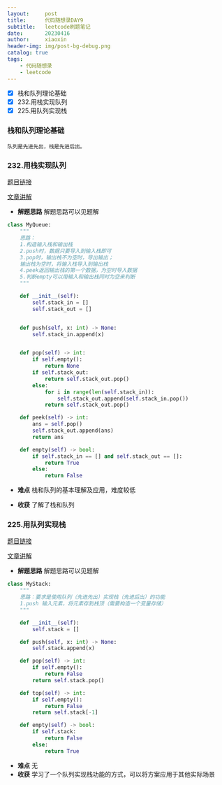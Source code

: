 ```yaml
---
layout:     post
title:      代码随想录DAY9
subtitle:   leetcode刷题笔记
date:       20230416
author:     xiaoxin
header-img: img/post-bg-debug.png
catalog: true
tags:
    - 代码随想录
    - leetcode
---
```


- [x] 栈和队列理论基础
- [x] 232.用栈实现队列
- [x] 225.用队列实现栈

### 栈和队列理论基础

	队列是先进先出，栈是先进后出。

### 232.用栈实现队列

[题目链接](https://leetcode.cn/problems/implement-queue-using-stacks/)

[文章讲解](https://programmercarl.com/0232.%E7%94%A8%E6%A0%88%E5%AE%9E%E7%8E%B0%E9%98%9F%E5%88%97.html)

- **解题思路**
	解题思路可以见题解

```python
class MyQueue:
    """
    思路：
    1.构造输入栈和输出栈
    2.push时，数据只要导入到输入栈即可
    3.pop时，输出栈不为空时，导出输出；
    输出栈为空时，将输入栈导入到输出栈
    4.peek返回输出栈的第一个数据，为空时导入数据
    5.判断empty可以用输入和输出栈同时为空来判断
    """

    def __init__(self):
        self.stack_in = []
        self.stack_out = []


    def push(self, x: int) -> None:
        self.stack_in.append(x)


    def pop(self) -> int:
        if self.empty():
            return None
        if self.stack_out:
            return self.stack_out.pop()
        else:
            for i in range(len(self.stack_in)):
                self.stack_out.append(self.stack_in.pop())
            return self.stack_out.pop()

    def peek(self) -> int:
        ans = self.pop()
        self.stack_out.append(ans)
        return ans

    def empty(self) -> bool:
        if self.stack_in == [] and self.stack_out == []:
            return True
        else:
            return False
```

- **难点**
	栈和队列的基本理解及应用，难度较低

- **收获**
	了解了栈和队列

### 225.用队列实现栈

[题目链接](https://leetcode.cn/problems/implement-stack-using-queues/)

[文章讲解](https://programmercarl.com/0225.%E7%94%A8%E9%98%9F%E5%88%97%E5%AE%9E%E7%8E%B0%E6%A0%88.html)

- **解题思路**
	解题思路可以见题解

```python
class MyStack:
    """
    思路：要求是使用队列（先进先出）实现栈（先进后出）的功能
    1.push 输入元素，将元素存到栈顶（需要构造一个变量存储）
    """

    def __init__(self):
        self.stack = []

    def push(self, x: int) -> None:
        self.stack.append(x)

    def pop(self) -> int:
        if self.empty():
            return False
        return self.stack.pop()

    def top(self) -> int:
        if self.empty():
            return False
        return self.stack[-1]

    def empty(self) -> bool:
        if self.stack:
            return False
        else:
            return True
```

- **难点**
	无
- **收获**
	学习了一个队列实现栈功能的方式，可以将方案应用于其他实际场景
